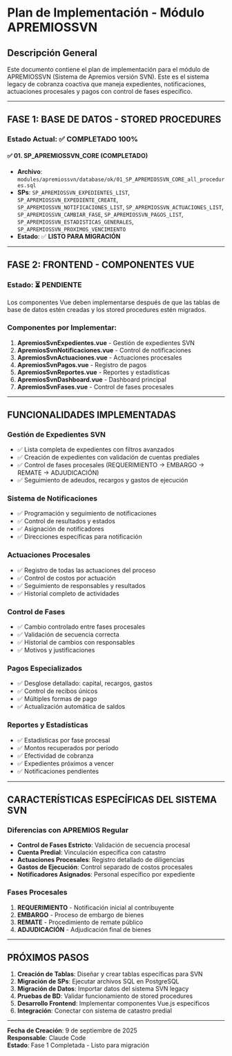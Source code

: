 # Plan de Implementación - Módulo APREMIOSSVN

## Descripción General
Este documento contiene el plan de implementación para el módulo de APREMIOSSVN (Sistema de Apremios versión SVN). Este es el sistema legacy de cobranza coactiva que maneja expedientes, notificaciones, actuaciones procesales y pagos con control de fases específico.

---

## FASE 1: BASE DE DATOS - STORED PROCEDURES

### Estado Actual: ✅ **COMPLETADO 100%**

#### ✅ 01. SP_APREMIOSSVN_CORE (COMPLETADO)
- **Archivo**: `modules/apremiossvn/database/ok/01_SP_APREMIOSSVN_CORE_all_procedures.sql`
- **SPs**: `SP_APREMIOSSVN_EXPEDIENTES_LIST`, `SP_APREMIOSSVN_EXPEDIENTE_CREATE`, `SP_APREMIOSSVN_NOTIFICACIONES_LIST`, `SP_APREMIOSSVN_ACTUACIONES_LIST`, `SP_APREMIOSSVN_CAMBIAR_FASE`, `SP_APREMIOSSVN_PAGOS_LIST`, `SP_APREMIOSSVN_ESTADISTICAS_GENERALES`, `SP_APREMIOSSVN_PROXIMOS_VENCIMIENTO`
- **Estado**: ✅ **LISTO PARA MIGRACIÓN**

---

## FASE 2: FRONTEND - COMPONENTES VUE

### Estado: ⏳ **PENDIENTE**

Los componentes Vue deben implementarse después de que las tablas de base de datos estén creadas y los stored procedures estén migrados.

### Componentes por Implementar:
1. **ApremiosSvnExpedientes.vue** - Gestión de expedientes SVN
2. **ApremiosSvnNotificaciones.vue** - Control de notificaciones
3. **ApremiosSvnActuaciones.vue** - Actuaciones procesales
4. **ApremiosSvnPagos.vue** - Registro de pagos
5. **ApremiosSvnReportes.vue** - Reportes y estadísticas
6. **ApremiosSvnDashboard.vue** - Dashboard principal
7. **ApremiosSvnFases.vue** - Control de fases procesales

---

## FUNCIONALIDADES IMPLEMENTADAS

### Gestión de Expedientes SVN
- ✅ Lista completa de expedientes con filtros avanzados
- ✅ Creación de expedientes con validación de cuentas prediales
- ✅ Control de fases procesales (REQUERIMIENTO → EMBARGO → REMATE → ADJUDICACIÓN)
- ✅ Seguimiento de adeudos, recargos y gastos de ejecución

### Sistema de Notificaciones
- ✅ Programación y seguimiento de notificaciones
- ✅ Control de resultados y estados
- ✅ Asignación de notificadores
- ✅ Direcciones específicas para notificación

### Actuaciones Procesales
- ✅ Registro de todas las actuaciones del proceso
- ✅ Control de costos por actuación
- ✅ Seguimiento de responsables y resultados
- ✅ Historial completo de actividades

### Control de Fases
- ✅ Cambio controlado entre fases procesales
- ✅ Validación de secuencia correcta
- ✅ Historial de cambios con responsables
- ✅ Motivos y justificaciones

### Pagos Especializados
- ✅ Desglose detallado: capital, recargos, gastos
- ✅ Control de recibos únicos
- ✅ Múltiples formas de pago
- ✅ Actualización automática de saldos

### Reportes y Estadísticas
- ✅ Estadísticas por fase procesal
- ✅ Montos recuperados por período
- ✅ Efectividad de cobranza
- ✅ Expedientes próximos a vencer
- ✅ Notificaciones pendientes

---

## CARACTERÍSTICAS ESPECÍFICAS DEL SISTEMA SVN

### Diferencias con APREMIOS Regular
- **Control de Fases Estricto**: Validación de secuencia procesal
- **Cuenta Predial**: Vinculación específica con catastro
- **Actuaciones Procesales**: Registro detallado de diligencias
- **Gastos de Ejecución**: Control separado de costos procesales
- **Notificadores Asignados**: Personal específico por expediente

### Fases Procesales
1. **REQUERIMIENTO** - Notificación inicial al contribuyente
2. **EMBARGO** - Proceso de embargo de bienes
3. **REMATE** - Procedimiento de remate público
4. **ADJUDICACIÓN** - Adjudicación final de bienes

---

## PRÓXIMOS PASOS
1. **Creación de Tablas**: Diseñar y crear tablas específicas para SVN
2. **Migración de SPs**: Ejecutar archivos SQL en PostgreSQL
3. **Migración de Datos**: Importar datos del sistema SVN legacy
4. **Pruebas de BD**: Validar funcionamiento de stored procedures
5. **Desarrollo Frontend**: Implementar componentes Vue.js específicos
6. **Integración**: Conectar con sistema de catastro predial

---

**Fecha de Creación**: 9 de septiembre de 2025  
**Responsable**: Claude Code  
**Estado**: Fase 1 Completada - Listo para migración